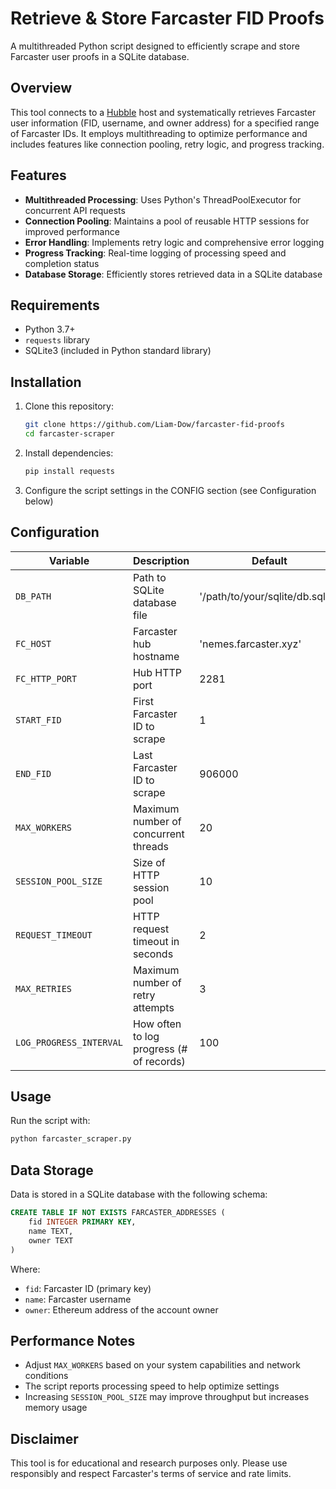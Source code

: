# Retrieve & Store Farcaster FID Proofs

A multithreaded Python script designed to efficiently scrape and store Farcaster user proofs in a SQLite database. 

## Overview

This tool connects to a [Hubble](https://www.thehubble.xyz/intro/hubble.html) host and systematically retrieves Farcaster user information (FID, username, and owner address) for a specified range of Farcaster IDs. It employs multithreading to optimize performance and includes features like connection pooling, retry logic, and progress tracking.

## Features

- **Multithreaded Processing**: Uses Python's ThreadPoolExecutor for concurrent API requests
- **Connection Pooling**: Maintains a pool of reusable HTTP sessions for improved performance
- **Error Handling**: Implements retry logic and comprehensive error logging
- **Progress Tracking**: Real-time logging of processing speed and completion status
- **Database Storage**: Efficiently stores retrieved data in a SQLite database

## Requirements

- Python 3.7+
- `requests` library
- SQLite3 (included in Python standard library)

## Installation

1. Clone this repository:
   ```bash
   git clone https://github.com/Liam-Dow/farcaster-fid-proofs
   cd farcaster-scraper
   ```

2. Install dependencies:
   ```bash
   pip install requests
   ```

3. Configure the script settings in the CONFIG section (see Configuration below)

## Configuration

| Variable | Description | Default | 
|----------|-------------|---------|
| `DB_PATH` | Path to SQLite database file | '/path/to/your/sqlite/db.sqlite' |
| `FC_HOST` | Farcaster hub hostname | 'nemes.farcaster.xyz' |
| `FC_HTTP_PORT` | Hub HTTP port | 2281 |
| `START_FID` | First Farcaster ID to scrape | 1 |
| `END_FID` | Last Farcaster ID to scrape | 906000 |
| `MAX_WORKERS` | Maximum number of concurrent threads | 20 |
| `SESSION_POOL_SIZE` | Size of HTTP session pool | 10 |
| `REQUEST_TIMEOUT` | HTTP request timeout in seconds | 2 |
| `MAX_RETRIES` | Maximum number of retry attempts | 3 |
| `LOG_PROGRESS_INTERVAL` | How often to log progress (# of records) | 100 |

## Usage

Run the script with:

```bash
python farcaster_scraper.py
```

## Data Storage

Data is stored in a SQLite database with the following schema:

```sql
CREATE TABLE IF NOT EXISTS FARCASTER_ADDRESSES (
    fid INTEGER PRIMARY KEY,
    name TEXT,
    owner TEXT
)
```

Where:
- `fid`: Farcaster ID (primary key)
- `name`: Farcaster username 
- `owner`: Ethereum address of the account owner

## Performance Notes

- Adjust `MAX_WORKERS` based on your system capabilities and network conditions
- The script reports processing speed to help optimize settings
- Increasing `SESSION_POOL_SIZE` may improve throughput but increases memory usage


## Disclaimer

This tool is for educational and research purposes only. Please use responsibly and respect Farcaster's terms of service and rate limits.
